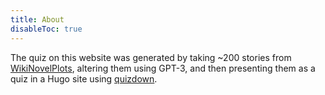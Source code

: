 ```yaml
---
title: About
disableToc: true
---
```


The quiz on this website was generated by taking ~200 stories from [WikiNovelPlots](https://github.com/charlesjlee/WikiNovelPlots), altering them using GPT-3, and then presenting them as a quiz in a Hugo site using [quizdown](https://github.com/bonartm/hugo-quiz).
